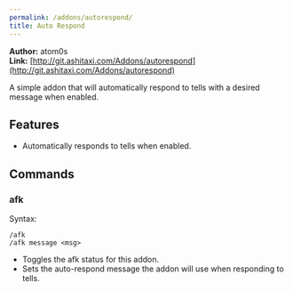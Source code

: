 ```yaml
---
permalink: /addons/autorespond/
title: Auto Respond
---
```


**Author:** atom0s<br/>
**Link:** [http://git.ashitaxi.com/Addons/autorespond](http://git.ashitaxi.com/Addons/autorespond)

A simple addon that will automatically respond to tells with a desired message when enabled.

## Features

  * Automatically responds to tells when enabled.

## Commands

### afk
Syntax:
```
/afk
/afk message <msg>
```
  * Toggles the afk status for this addon.
  * Sets the auto-respond message the addon will use when responding to tells.
